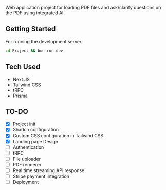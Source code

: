 Web application project for loading PDF files and ask/clarify questions on the PDF using integrated AI.

## Getting Started

For running the development server:

```bash
cd Project && bun run dev
```

## Tech Used

- Next JS
- Tailwind CSS
- tRPC 
- Prisma

## TO-DO
- [x] Project init
- [x] Shadcn configuration
- [x] Custom CSS configuration in Tailwind CSS
- [x] Landing page Design
- [ ] Authentication
- [ ] tRPC
- [ ] File uploader
- [ ] PDF renderer
- [ ] Real time streaming API response
- [ ] Stripe payment integration
- [ ] Deployment